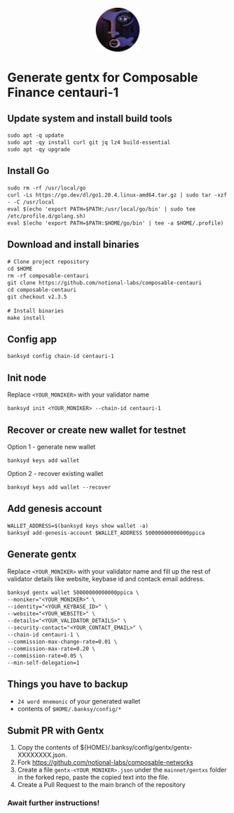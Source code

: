 <p style="font-size:14px" align="right">

<p align="center">
  <img height="100" height="auto" src="https://raw.githubusercontent.com/kj89/cosmos-images/main/logos/composable.png">
</p>

# Generate gentx for Composable Finance centauri-1

## Update system and install build tools
```
sudo apt -q update
sudo apt -qy install curl git jq lz4 build-essential
sudo apt -qy upgrade
```

## Install Go
```
sudo rm -rf /usr/local/go
curl -Ls https://go.dev/dl/go1.20.4.linux-amd64.tar.gz | sudo tar -xzf - -C /usr/local
eval $(echo 'export PATH=$PATH:/usr/local/go/bin' | sudo tee /etc/profile.d/golang.sh)
eval $(echo 'export PATH=$PATH:$HOME/go/bin' | tee -a $HOME/.profile)
```

## Download and install binaries
```
# Clone project repository
cd $HOME
rm -rf composable-centauri
git clone https://github.com/notional-labs/composable-centauri
cd composable-centauri 
git checkout v2.3.5

# Install binaries
make install
```

## Config app
```
banksyd config chain-id centauri-1
```

## Init node
Replace `<YOUR_MONIKER>` with your validator name
```
banksyd init <YOUR_MONIKER> --chain-id centauri-1
```

## Recover or create new wallet for testnet
Option 1 - generate new wallet
```
banksyd keys add wallet
```

Option 2 - recover existing wallet
```
banksyd keys add wallet --recover
```

## Add genesis account
```
WALLET_ADDRESS=$(banksyd keys show wallet -a)
banksyd add-genesis-account $WALLET_ADDRESS 50000000000000ppica
```

## Generate gentx
Replace `<YOUR_MONIKER>` with your validator name and fill up the rest of validator details like website, keybase id and contack email address.
```
banksyd gentx wallet 50000000000000ppica \
--moniker="<YOUR_MONIKER>" \
--identity="<YOUR_KEYBASE_ID>" \
--website="<YOUR_WEBSITE>" \
--details="<YOUR_VALIDATOR_DETAILS>" \
--security-contact="<YOUR_CONTACT_EMAIL>" \
--chain-id centauri-1 \
--commission-max-change-rate=0.01 \
--commission-max-rate=0.20 \
--commission-rate=0.05 \
--min-self-delegation=1
```

## Things you have to backup
- `24 word mnemonic` of your generated wallet
- contents of `$HOME/.banksy/config/*`

## Submit PR with Gentx
1. Copy the contents of ${HOME}/.banksy/config/gentx/gentx-XXXXXXXX.json.
2. Fork https://github.com/notional-labs/composable-networks
3. Create a file `gentx-<YOUR_MONIKER>.json` under the `mainnet/gentxs` folder in the forked repo, paste the copied text into the file.
4. Create a Pull Request to the main branch of the repository

### Await further instructions!

